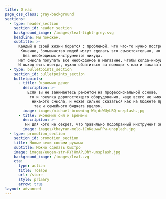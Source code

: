 ```yaml
---
title: О нас
page_css_class: gray-background
sections:
  - type: header_section
    section_id: header_section
    background_image: /images/leaf-light-grey.svg
    headline: Мы поможем.
    subtitle: >-
      Каждый в своей жизни борется с проблемой, что что-то нужно построить или обновить.
       Конечно, большинство людей могут сделать это самостоятельно, но что бы ни говорили,
        без необходимых инструментов никуда.
      Нет смысла покупать все необходимое в магазине, чтобы когда-нибудь что-то построить, потому что цены и на строительные инструменты, и на материалы огромны.
      И выход есть всегда, нужно обратиться за помощью к нам и заказать аренду [нужного вам инструмента](https://towarish.ru/store/).
  - type: bulletpoints_section
    section_id: bulletpoints_section
    bulletpoints:
      - title: Экономия денег
        description: >-
          Если вы не занимаетесь ремонтом на профессиональной основе,
           то и покупка дорогостоящего оборудования, чаще всего не имеет
            никакого смысла, и может сильно сказаться как на бюджете проекта,
             так и семейного бюджета вцелом. 
        image: images/michael-browning-WbjdcWUyLRQ-unsplash.jpg
      - title: Экономия сил и времени
        description: >-
         Ни для кого не секрет, что правильно подобранный инструмент значительно ускорит выполнение любой задачи. Если вы не уверены в том, какой конкретно инструмент нужен, вы всегда можете обратиться к нам, позвонив по номеру, или написав в watsapp, чтобы получить консультацию и договориться об условиях проката интересующего вас инструмента.
        image: images/thayran-melo-iCnKeuwwPPw-unsplash.jpg
  - type: promotion_section
    section_id: promotion_section
    title: Новые вещи своими руками
    subtitle: Можно сделать быстро
    image: images/eugen-str-RYjHmAPL0hY-unsplash.jpg
    background_image: /images/leaf.svg
    cta:
      type: action
      title: Товары
      url: /store
      style: primary
      arrow: true
layout: advanced
---
```

